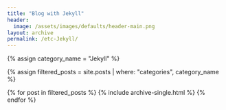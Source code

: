 ```yaml
---
title: "Blog with Jekyll"
header:
  image: /assets/images/defaults/header-main.png
layout: archive
permalink: /etc-Jekyll/
---
```


{% assign category_name = "Jekyll" %}

{% assign filtered_posts = site.posts | where: "categories", category_name %}

{% for post in filtered_posts %}
  {% include archive-single.html %}
{% endfor %}